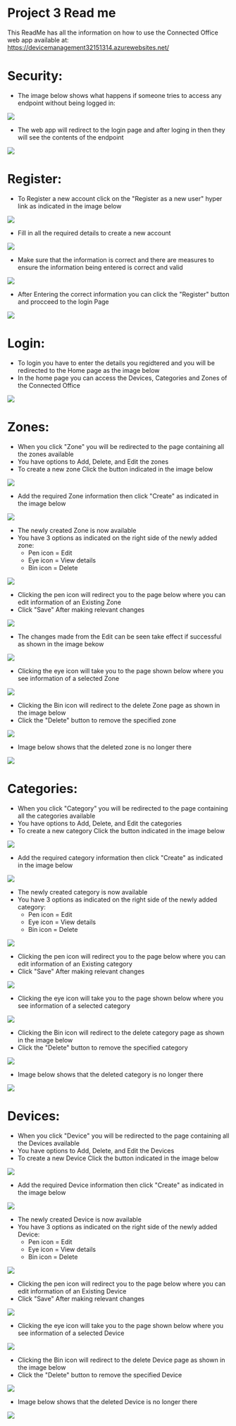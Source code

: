 # Project 3 Read me
This ReadMe has all the information on how to use the Connected Office web app
available at: https://devicemanagement32151314.azurewebsites.net/

# Security:
- The image below shows what happens if someone tries to access any endpoint without being logged in:

![](Pictures/Security1.png)

- The web app will redirect to the login page and after loging in then they will see the contents of the endpoint

![](Pictures/Security2.png)


# Register:
- To Register a new account click on the "Register as a new user" hyper link as indicated in the image below

![](Pictures/Register1.png)
- Fill in all the required details to create a new account 

![](Pictures/Register2.png)
- Make sure that the information is correct and there are measures to ensure the information being entered is correct and valid

![](Pictures/Register3.png)
- After Entering the correct information you can click the "Register" button and procceed to the login Page

![](Pictures/Register4.png)

# Login:
- To login you have to enter the details you regidtered and you will be redirected to the Home page as the image below
- In the home page you can access the Devices, Categories and Zones of the Connected Office

![](Pictures/Home.png)

# Zones:
- When you click "Zone" you will be redirected to the page containing all the zones available
- You have options to Add, Delete, and Edit the zones
- To create a new zone Click the button indicated in the image below

![](Pictures/Zone1.png)

- Add the required Zone information then click "Create" as indicated in the image below

![](Pictures/Zone3.png)

- The newly created Zone is now available
- You have 3 options  as indicated on the right side of the newly added zone:
  - Pen icon = Edit
  - Eye icon = View details
  - Bin icon = Delete

![](Pictures/Zone4.png)

- Clicking the pen icon will redirect you to the page below where you can edit information of an Existing Zone
- Click "Save" After making relevant changes

![](Pictures/Zone5.png)

- The changes made from the Edit can be seen take effect if successful as shown in the image bekow

![](Pictures/Zone7.png)

- Clicking the eye icon will take you to the page shown below where you see information of a selected Zone

![](Pictures/Zone6.png)

- Clicking the Bin icon will redirect to the delete Zone page as shown in the image below
- Click  the "Delete" button to remove the specified zone

![](Pictures/Zone8.png)

- Image below shows that the deleted zone is no longer there

![](Pictures/Zone9.png)

# Categories:
- When you click "Category" you will be redirected to the page containing all the categories available
- You have options to Add, Delete, and Edit the categories
- To create a new category Click the button indicated in the image below

![](Pictures/Category1.png)

- Add the required category information then click "Create" as indicated in the image below

![](Pictures/Category2.png)

- The newly created category is now available
- You have 3 options  as indicated on the right side of the newly added category:
  - Pen icon = Edit
  - Eye icon = View details
  - Bin icon = Delete

![](Pictures/Category3.png)

- Clicking the pen icon will redirect you to the page below where you can edit information of an Existing category
- Click "Save" After making relevant changes

![](Pictures/Category4.png)

- Clicking the eye icon will take you to the page shown below where you see information of a selected category

![](Pictures/Category5.png)

- Clicking the Bin icon will redirect to the delete category page as shown in the image below
- Click  the "Delete" button to remove the specified category

![](Pictures/Category6.png)

- Image below shows that the deleted category is no longer there

![](Pictures/Category7.png)

# Devices:
- When you click "Device" you will be redirected to the page containing all the Devices available
- You have options to Add, Delete, and Edit the Devices
- To create a new Device Click the button indicated in the image below

![](Pictures/Device1.png)

- Add the required Device information then click "Create" as indicated in the image below

![](Pictures/Device2.png)

- The newly created Device is now available
- You have 3 options  as indicated on the right side of the newly added Device:
  - Pen icon = Edit
  - Eye icon = View details
  - Bin icon = Delete

![](Pictures/Device3.png)

- Clicking the pen icon will redirect you to the page below where you can edit information of an Existing Device
- Click "Save" After making relevant changes

![](Pictures/Device4.png)

- Clicking the eye icon will take you to the page shown below where you see information of a selected Device

![](Pictures/Device5.png)

- Clicking the Bin icon will redirect to the delete Device page as shown in the image below
- Click  the "Delete" button to remove the specified Device

![](Pictures/Device6.png)

- Image below shows that the deleted Device is no longer there

![](Pictures/Device7.png)




